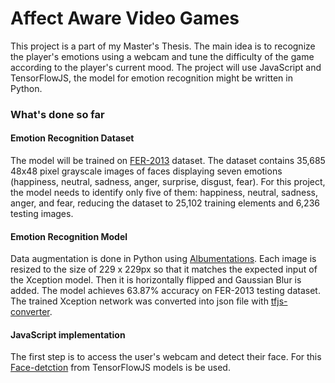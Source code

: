# Affect Aware Video Games

This project is a part of my Master's Thesis. The main idea is to recognize the player's emotions using a webcam and tune the difficulty of the game according to the player's current mood. The project will use JavaScript and TensorFlowJS, the model for emotion recognition might be written in Python.

### What's done so far

#### Emotion Recognition Dataset
The model will be trained on [FER-2013](https://www.kaggle.com/datasets/ananthu017/emotion-detection-fer) dataset. The dataset contains 35,685 48x48 pixel grayscale images of faces displaying seven emotions (happiness, neutral, sadness, anger, surprise, disgust, fear). For this project, the model needs to identify only five of them: happiness, neutral, sadness, anger, and fear, reducing the dataset to 25,102 training elements and 6,236 testing images.

#### Emotion Recognition Model
Data augmentation is done in Python using [Albumentations](https://github.com/albumentations-team/albumentations/activity). 
Each image is resized to the size of 229 x 229px so that it matches the expected input of the Xception model. Then it is horizontally flipped and Gaussian Blur is added.
The model achieves 63.87% accuracy on FER-2013 testing dataset. 
The trained Xception network was converted into json file with [tfjs-converter](https://github.com/tensorflow/tfjs/tree/master/tfjs-converter).

#### JavaScript implementation
The first step is to access the user's webcam and detect their face. For this [Face-detction](https://github.com/tensorflow/tfjs-models/tree/master/face-detection) from TensorFlowJS models is be used.
